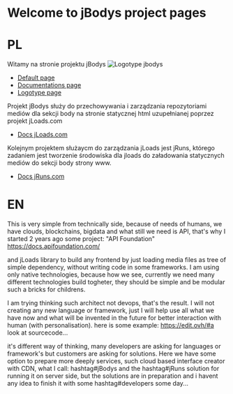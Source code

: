 # Welcome to jBodys project pages
# PL

Witamy na stronie projektu jBodys
![Logotype jbodys](http://logo.jbodys.com/jbodys_icon_text.png)

+ [Default page](http://www.jbodys.com/)
+ [Documentations page](http://docs.jbodys.com/)
+ [Logotype page](http://logo.jbodys.com/)


Projekt jBodys służy do przechowywania i zarządzania repozytoriami mediów dla sekcji body na stronie statycznej html uzupełnianej poprzez projekt jLoads.com

+ [Docs jLoads.com](https://docs.jloads.com/)

Kolejnym projektem służaycm do zarządzania jLoads jest jRuns, którego
zadaniem jest tworzenie środowiska dla jloads do załadowania statycznych mediów do sekcji body strony www.


+ [Docs jRuns.com](https://docs.jruns.com/)


# EN

This is very simple from technically side, because of needs of humans, we have clouds, blockchains, bigdata and what still we need is API, that's why I started 2 years ago some project: 
"API Foundation" 
https://docs.apifoundation.com/

and jLoads library to build any frontend by just loading media files as tree of simple dependency, without writing code in some frameworks. 
I am using only native technologies, because how we see, currently we need many different technologies build togheter, they should be simple and be modular such a bricks for childrens. 

I am trying thinking such architect not devops, that's the result.
I will not creating any new language or framework, just I will help use all what we have now and what will be invented in the future for better interaction with human (with personalisation).
here is some example:
https://edit.ovh/#a
look at sourcecode...


it's different way of thinking, many developers are asking for languages or framework's but customers are asking for solutions. Here we have some option to prepare more deeply services, such cloud based interface creator with CDN, what I call: hashtag#jBodys and the hashtag#jRuns solution for running it on server side, but the solutions are in preparation and i havent any idea to finish it with some hashtag#developers some day...
